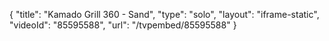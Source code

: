 {
    "title": "Kamado Grill 360 - Sand",
    "type": "solo",
    "layout": "iframe-static",
    "videoId": "85595588",
    "url": "\/tvpembed\/85595588"
}